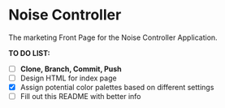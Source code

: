 # Noise Controller

The marketing Front Page for the Noise Controller Application.

**TO DO LIST:**
* [ ] **Clone, Branch, Commit, Push**
* [ ] Design HTML for index page
* [x] Assign potential color palettes based on different settings
* [ ] Fill out this README with better info
